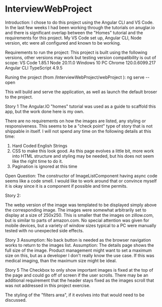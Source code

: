 # InterviewWebProject

Introduction: I chose to do this project using the Angular CLI and VS Code. In the last few weeks I had been working through the tutorials on anuglar.io and there is significant overlap between the "Homes" tutorial and the requirements for this project. My VS Code set up, Angular CLI, Node version, etc were all configured and known to be working.

Requirements to run the project:
This project is built using the following versions, other versions may work but testing version compatibility is out of scope:
VS Code 1.85.1
Node 20.11.0
Windows 10 PC
Chrome 120.0.6099.217
Angular CLI
TypeScript 4.9.5

Runing the project (from /InterviewWebProject/webProject ):
ng serve --open

This will build and serve the application, as well as launch the default broser to the project.

Story 1
The Angular.IO "homes" tutorial was used as a guide to scaffold this app, but the work done here is my own.

There are no requirements on how the images are listed, any styling or responsiveness. This seems to be a "check point" type of story that is not shippable in itself. I will not spend any time on the following details at this time:

1. Hard Coded English Strings
2. CSS to make this look good. As this page evolves a little bit, more work into HTML structure and styling may be needed, but his does not seem like the right time to do it.
3. Pagination is ignored at this time

Open Question: The constructor of ImageListComponent having async code seems like a code smell. I would like to work around that or convince myself it is okay since it is a component if possible and time permits.

Story 2:

The webp version of the image was templated to be displayed simply above the corresponding image.
The images were somewhat arbitrarily set to display at a size of 250x250. This is smaller that the images on zillow.com, but is similar to parts of amazon.com. No special attention was given for mobile devices, but a variety of window sizes typical to a PC were manually tested with no unexpected side effects.

Story 3
Assumption: No back button is needed as the browser navigation works to return to the images list.
Assumption: The details page shows the full size of the image. Product management might want to set a maximum size on this, but as a developer I don't really know the use case. If this was medical imaging, than the maximum size might be ideal.

Story 5
The Checkbox to only show important images is fixed at the top of the page and could go off of screen if the user scrolls. There may be an additional requirement that the header stays fixed as the images scroll that was not addressed in this project exercise.

The styling of the "filters area", if it evolves into that would need to be discussed.

